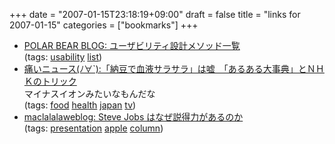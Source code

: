 +++
date = "2007-01-15T23:18:19+09:00"
draft = false
title = "links for 2007-01-15"
categories = ["bookmarks"]
+++

<ul class="delicious">
	<li>
		<div class="delicious-link"><a href="http://akihitok.typepad.jp/blog/2007/01/post_9b40.html">POLAR BEAR BLOG: ユーザビリティ設計メソッド一覧</a></div>
		<div class="delicious-tags">(tags: <a href="http://del.icio.us/nobu666/usability">usability</a> <a href="http://del.icio.us/nobu666/list">list</a>)</div>
	</li>
	<li>
		<div class="delicious-link"><a href="http://blog.livedoor.jp/dqnplus/archives/897269.html">痛いニュース(ﾉ∀`):「納豆で血液サラサラ」は嘘　「あるある大事典」とＮＨＫのトリック</a></div>
		<div class="delicious-extended">マイナスイオンみたいなもんだな</div>
		<div class="delicious-tags">(tags: <a href="http://del.icio.us/nobu666/food">food</a> <a href="http://del.icio.us/nobu666/health">health</a> <a href="http://del.icio.us/nobu666/japan">japan</a> <a href="http://del.icio.us/nobu666/tv">tv</a>)</div>
	</li>
	<li>
		<div class="delicious-link"><a href="http://randomnotes.weblogs.jp/maclalalaweblog/2007/01/steve_jobs_022d.html">maclalalaweblog: Steve Jobs はなぜ説得力があるのか</a></div>
		<div class="delicious-tags">(tags: <a href="http://del.icio.us/nobu666/presentation">presentation</a> <a href="http://del.icio.us/nobu666/apple">apple</a> <a href="http://del.icio.us/nobu666/column">column</a>)</div>
	</li>
</ul>
